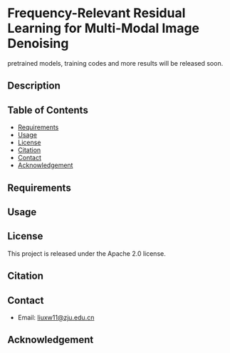 # Frequency-Relevant Residual Learning for Multi-Modal Image Denoising
pretrained models, training codes and more results will be released soon.
    
## Description

## Table of Contents
- [Requirements](#requirements)
- [Usage](#usage)
- [License](#license)
- [Citation](#citation)
- [Contact](#contact)
- [Acknowledgement](#acknowledgement)

## Requirements
    
## Usage

## License
This project is released under the Apache 2.0 license.
    
## Citation

## Contact
- Email: liuxw11@zju.edu.cn
    
## Acknowledgement
